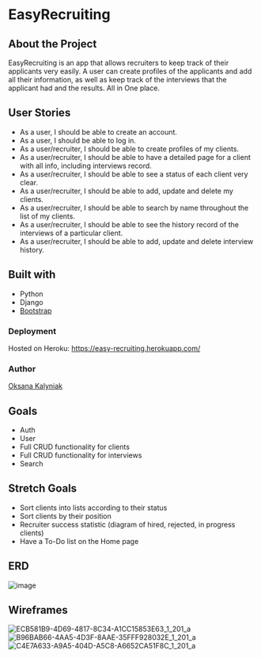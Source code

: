 # EasyRecruiting

## About the Project
EasyRecruiting is an app that allows recruiters to keep track of their applicants very easily. A user can create profiles of the applicants and add all their information, as well as keep track of the interviews that the applicant had and the results. All in One place. 

## User Stories
- As a user, I should be able to create an account.
- As a user, I should be able to log in.
- As a user/recruiter, I should be able to create profiles of my clients.
- As a user/recruiter, I should be able to have a detailed page for a client with all info, including interviews record.
- As a user/recruiter, I should be able to see a status of  each client very clear.
- As a user/recruiter, I should be able to add, update and delete my clients.
- As a user/recruiter, I should be able to search by name throughout the list of my clients.
- As a user/recruiter, I should be able to see the history record of the interviews of a particular client.
- As a user/recruiter, I should be able to add, update and delete interview history.

## Built with 
- Python
- Django
- [Bootstrap](https://getbootstrap.com/)

### Deployment
Hosted on Heroku: https://easy-recruiting.herokuapp.com/

### Author
[Oksana Kalyniak](https://github.com/Oksanka25)

## Goals
- Auth
- User 
- Full CRUD functionality for clients
- Full CRUD functionality for interviews
- Search


## Stretch Goals
- Sort clients into lists according to their status
- Sort clients by their position
- Recruiter success statistic (diagram of hired, rejected, in progress clients)
- Have a To-Do list on the Home page

## ERD 
![image](https://user-images.githubusercontent.com/101350351/171963531-8f4cefef-223e-4321-a569-53373ffaf41c.png)


## Wireframes
![ECB581B9-4D69-4817-8C34-A1CC15853E63_1_201_a](https://user-images.githubusercontent.com/101350351/173254424-7049a1cb-f725-4fe7-bba6-a266a1ffe396.jpeg)
![B96BAB66-4AA5-4D3F-8AAE-35FFF928032E_1_201_a](https://user-images.githubusercontent.com/101350351/173254607-b453b659-f03d-4737-ace9-4fd32905aa42.jpeg)
![C4E7A633-A9A5-404D-A5C8-A6652CA51F8C_1_201_a](https://user-images.githubusercontent.com/101350351/173254598-274a44a1-d015-4475-9757-de2a8636d5e7.jpeg)



